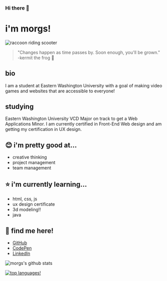 ### Hi there 👋

<!--
**mwhapeles/mwhapeles** is a ✨ _special_ ✨ repository because its `README.md` (this file) appears on your GitHub profile.

Here are some ideas to get you started:

- 🔭 I’m currently working on ...
- 🌱 I’m currently learning ...
- 👯 I’m looking to collaborate on ...
- 🤔 I’m looking for help with ...
- 💬 Ask me about ...
- 📫 How to reach me: ...
- 😄 Pronouns: ...
- ⚡ Fun fact: ...
-->

# i'm morgs!

![raccoon riding scooter](https://media.giphy.com/media/40F4fLvOkInEk/giphy-downsized-large.gif)

> "Changes happen as time passes by. Soon enough, you'll be grown." -kermit the frog :frog:

## bio 

I am a student at Eastern Washington University with a goal of making video games and websites that are accessible to everyone! 

## studying
Eastern Washington University VCD Major on track to get a Web Applications Minor. I am currently certified in Front-End Web design and am getting my certification in UX design. 

## :blush: i'm pretty good at... 
* creative thinking 
* project management
* team management 

## :star: i'm currently learning...
* html, css, js
* ux design certificate
* 3d modeling!!
* java

## :love_letter: find me here! 
* [GitHub](https://github.com/mwhapeles) 
* [CodePen](https://codepen.io/mwhapeles) 
* [LinkedIn](https://www.linkedin.com/in/morgan-whapeles-aa7b1b234/)

![morgs's github stats](https://github-readme-stats.vercel.app/api?username=mwhapeles)

[![top languages!](https://github-readme-stats.vercel.app/api/top-langs/?username=mwhapeles)](https://github.com/mwhapeles/github-readme-stats)

<!--Citations -->
<!--Stats and Top Language -->
<!--https://dev.to/anuraghazra -->


<!--Emojis-->
<!--https://gist.github.com/rxaviers/7360908 -->
